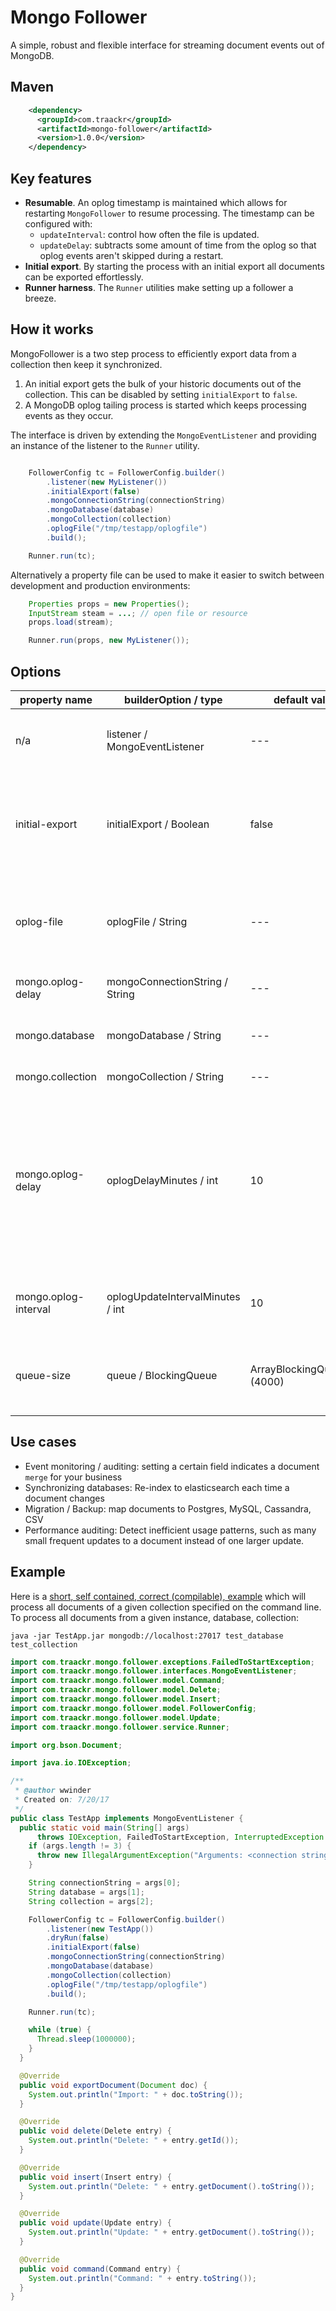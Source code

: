 # Mongo Follower

A simple, robust and flexible interface for streaming document events out of MongoDB.


## Maven
```xml
    <dependency>
      <groupId>com.traackr</groupId>
      <artifactId>mongo-follower</artifactId>
      <version>1.0.0</version>
    </dependency>
```

## Key features
* **Resumable**. An oplog timestamp is maintained which allows for restarting `MongoFollower` to resume processing. The timestamp can be configured with:
  * `updateInterval`: control how often the file is updated.
  * `updateDelay`: subtracts some amount of time from the oplog so that oplog events aren't skipped during a restart.
* **Initial export**. By starting the process with an initial export all documents can be exported effortlessly.
* **Runner harness**. The `Runner` utilities make setting up a follower a breeze.


## How it works
MongoFollower is a two step process to efficiently export data from a collection then keep it synchronized.

1. An initial export gets the bulk of your historic documents out of the collection. This can be disabled by setting `initialExport` to `false`.
2. A MongoDB oplog tailing process is started which keeps processing events as they occur.

The interface is driven by extending the `MongoEventListener` and providing an instance of the listener to the `Runner` utility.
```java

    FollowerConfig tc = FollowerConfig.builder()
        .listener(new MyListener())
        .initialExport(false)
        .mongoConnectionString(connectionString)
        .mongoDatabase(database)
        .mongoCollection(collection)
        .oplogFile("/tmp/testapp/oplogfile")
        .build();

    Runner.run(tc);
```

Alternatively a property file can be used to make it easier to switch between development and production environments:
```java
    Properties props = new Properties();
    InputStream steam = ...; // open file or resource
    props.load(stream);

    Runner.run(props, new MyListener());
```


## Options

| property name | builderOption / type | default value | description |
| ------------- | ---- | ------------- | ----------- |
| n/a | listener / MongoEventListener | --- | A class extending the `MongoEventListener` interface to process events. |
| initial-export | initialExport / Boolean | false | Enabling this flag will cause MongoFollower to start the process by exporting all existing documents from MongoDB into the event listener. |
| oplog-file | oplogFile / String | --- | The absolute path to the oplog file, this needs to be accessible for reading and writing by the user running MongoFollower. |
| mongo.oplog-delay | mongoConnectionString / String | --- | Standard MongoDB connection string. |
| mongo.database | mongoDatabase / String | --- | Database containing the collection to be followed. |
| mongo.collection | mongoCollection / String | --- | Collection being followed. |
| mongo.oplog-delay | oplogDelayMinutes / int | 10 | Number of minutes to lag behind the oplog. By delaying the oplog you can restart your process without missing any events. Note that this expects that it is ok to send the same event multiple times as long as they are sent in order. |
| mongo.oplog-interval | oplogUpdateIntervalMinutes / int | 10 | The number of minutes to wait between updating the oplog timestamp file. |
| queue-size | queue / BlockingQueue<Record> | ArrayBlockingQueue<>(4000) | Optionally override the queue implementation with something custom or with a different capacity. |


## Use cases

- Event monitoring / auditing: setting a certain field indicates a document `merge` for your business
- Synchronizing databases: Re-index to elasticsearch each time a document changes
- Migration / Backup: map documents to Postgres, MySQL, Cassandra, CSV
- Performance auditing: Detect inefficient usage patterns, such as many small frequent updates to a document instead of one larger update.


## Example

Here is a [short, self contained, correct (compilable), example](http://sscce.org/) which will process all documents of a given collection specified on the command line. To process all documents from a given instance, database, collection:
```
java -jar TestApp.jar mongodb://localhost:27017 test_database test_collection
```

```java
import com.traackr.mongo.follower.exceptions.FailedToStartException;
import com.traackr.mongo.follower.interfaces.MongoEventListener;
import com.traackr.mongo.follower.model.Command;
import com.traackr.mongo.follower.model.Delete;
import com.traackr.mongo.follower.model.Insert;
import com.traackr.mongo.follower.model.FollowerConfig;
import com.traackr.mongo.follower.model.Update;
import com.traackr.mongo.follower.service.Runner;

import org.bson.Document;

import java.io.IOException;

/**
 * @author wwinder
 * Created on: 7/20/17
 */
public class TestApp implements MongoEventListener {
  public static void main(String[] args)
      throws IOException, FailedToStartException, InterruptedException {
    if (args.length != 3) {
      throw new IllegalArgumentException("Arguments: <connection string> <database> <collection>");
    }

    String connectionString = args[0];
    String database = args[1];
    String collection = args[2];

    FollowerConfig tc = FollowerConfig.builder()
        .listener(new TestApp())
        .dryRun(false)
        .initialExport(false)
        .mongoConnectionString(connectionString)
        .mongoDatabase(database)
        .mongoCollection(collection)
        .oplogFile("/tmp/testapp/oplogfile")
        .build();

    Runner.run(tc);

    while (true) {
      Thread.sleep(1000000);
    }
  }

  @Override
  public void exportDocument(Document doc) {
    System.out.println("Import: " + doc.toString());
  }

  @Override
  public void delete(Delete entry) {
    System.out.println("Delete: " + entry.getId());
  }

  @Override
  public void insert(Insert entry) {
    System.out.println("Delete: " + entry.getDocument().toString());
  }

  @Override
  public void update(Update entry) {
    System.out.println("Update: " + entry.getDocument().toString());
  }

  @Override
  public void command(Command entry) {
    System.out.println("Command: " + entry.toString());
  }
}
```
